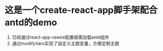 # 这是一个create-react-app脚手架配合antd的demo
   1. 已经通过react-app-rewire配置按需加载antd组件
   2. 通过modifyVars实现了自定义主题变量，方便定制主题

